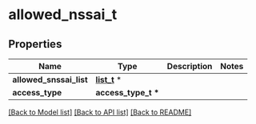 # allowed_nssai_t

## Properties
Name | Type | Description | Notes
------------ | ------------- | ------------- | -------------
**allowed_snssai_list** | [**list_t**](allowed_snssai.md) \* |  | 
**access_type** | **access_type_t \*** |  | 

[[Back to Model list]](../README.md#documentation-for-models) [[Back to API list]](../README.md#documentation-for-api-endpoints) [[Back to README]](../README.md)


